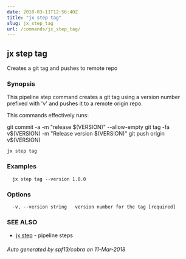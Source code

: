```yaml
---
date: 2018-03-11T12:56:40Z
title: "jx step tag"
slug: jx_step_tag
url: /commands/jx_step_tag/
---
```

## jx step tag

Creates a git tag and pushes to remote repo

### Synopsis


This pipeline step command creates a git tag using a version number prefixed with 'v' and pushes it to a remote origin repo. 

This commands effectively runs: 

git commit -a -m "release $(VERSION)" --allow-empty git tag -fa v$(VERSION) -m "Release version $(VERSION)" git push origin v$(VERSION)

```
jx step tag
```

### Examples

```
  jx step tag --version 1.0.0
```

### Options

```
  -v, --version string   version number for the tag [required]
```

### SEE ALSO
* [jx step](/commands/jx_step/)	 - pipeline steps

###### Auto generated by spf13/cobra on 11-Mar-2018
